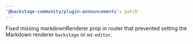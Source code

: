 ```yaml
---
'@backstage-community/plugin-announcements': patch
---
```


Fixed missing markdownRenderer prop in router that prevented setting the Markdown renderer `backstage` or `md-editor`.
